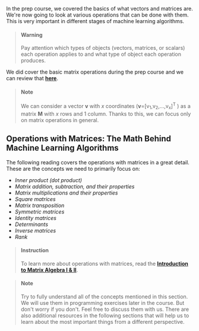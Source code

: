 

In the prep course, we covered the basics of what vectors and matrices are. We're now going to look at various operations that can be done with them. This is very important in different stages of machine learning algorithms.

> #### Warning
> Pay attention which types of objects (vectors, matrices, or scalars) each operation applies to and what type of object each operation produces.

We did cover the basic matrix operations during the prep course and we can review that [**here**](https://drive.google.com/file/d/1RkRTASin_SCEQyWVNxytnB4VL8ryHX9z/view?usp=sharing).

> #### Note
> We can consider a vector **v** with _x_ coordinates (**v**=[v<sub>1</sub>,v<sub>2</sub>,...,v<sub>x</sub>]<sup>T</sup> ) as a matrix **M** with *x* rows and 1 column. Thanks to this, we can focus only on matrix operations in general.

## Operations with Matrices: The Math Behind Machine Learning Algorithms

The following reading covers the operations with matrices in a great detail. These are the concepts we need to primarily focus on:

* _Inner product (dot product)_
* _Matrix addition, subtraction, and their properties_
* _Matrix multiplications and their properties_
* _Square matrices_
* _Matrix transposition_
* _Symmetric matrices_
* _Identity matrices_
* _Determinants_
* _Inverse matrices_
* _Rank_


> #### Instruction
> To learn more about operations with matrices, read the [**Introduction to Matrix Algebra I & II**](https://drive.google.com/file/d/1WmHZfacI4Ew0n5jZkEjpnlxuArTNsiPo/view?usp=sharing).

<!-- -->
> #### Note
> Try to fully understand all of the concepts mentioned in this section. We will use them in programming exercises later in the course. But don't worry if you don't. Feel free to discuss them with us. There are also additional resources in the following sections that will help us to learn about the most important things from a different perspective.




